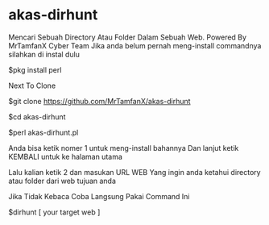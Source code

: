 # akas-dirhunt
Mencari Sebuah Directory Atau Folder Dalam Sebuah Web. Powered By MrTamfanX Cyber Team
Jika anda belum pernah meng-install commandnya silahkan di instal dulu


$pkg install perl


Next To Clone


$git clone https://github.com/MrTamfanX/akas-dirhunt

$cd akas-dirhunt

$perl akas-dirhunt.pl


Anda bisa ketik nomer 1 untuk meng-install bahannya Dan lanjut ketik KEMBALI untuk ke halaman utama


Lalu kalian ketik 2 dan masukan URL WEB Yang ingin anda ketahui directory atau folder dari web tujuan anda


Jika Tidak Kebaca Coba Langsung Pakai Command Ini


$dirhunt [ your target web ]
